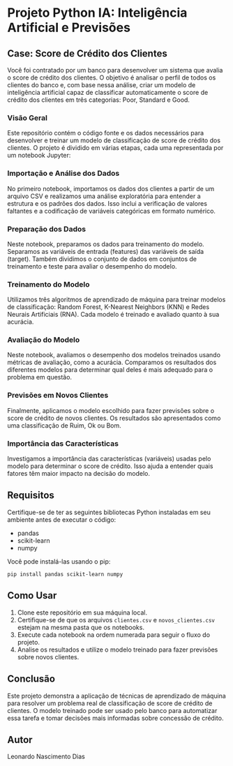 # Projeto Python IA: Inteligência Artificial e Previsões

## Case: Score de Crédito dos Clientes
Você foi contratado por um banco para desenvolver um sistema que avalia o score de crédito dos clientes. O objetivo é analisar o perfil de todos os clientes do banco e, com base nessa análise, criar um modelo de inteligência artificial capaz de classificar automaticamente o score de crédito dos clientes em três categorias: Poor, Standard e Good.

### Visão Geral
Este repositório contém o código fonte e os dados necessários para desenvolver e treinar um modelo de classificação de score de crédito dos clientes. O projeto é dividido em várias etapas, cada uma representada por um notebook Jupyter:

### Importação e Análise dos Dados
No primeiro notebook, importamos os dados dos clientes a partir de um arquivo CSV e realizamos uma análise exploratória para entender a estrutura e os padrões dos dados. Isso inclui a verificação de valores faltantes e a codificação de variáveis categóricas em formato numérico.

### Preparação dos Dados
Neste notebook, preparamos os dados para treinamento do modelo. Separamos as variáveis de entrada (features) das variáveis de saída (target). Também dividimos o conjunto de dados em conjuntos de treinamento e teste para avaliar o desempenho do modelo.

### Treinamento do Modelo
Utilizamos três algoritmos de aprendizado de máquina para treinar modelos de classificação: Random Forest, K-Nearest Neighbors (KNN) e Redes Neurais Artificiais (RNA). Cada modelo é treinado e avaliado quanto à sua acurácia.

### Avaliação do Modelo
Neste notebook, avaliamos o desempenho dos modelos treinados usando métricas de avaliação, como a acurácia. Comparamos os resultados dos diferentes modelos para determinar qual deles é mais adequado para o problema em questão.

### Previsões em Novos Clientes
Finalmente, aplicamos o modelo escolhido para fazer previsões sobre o score de crédito de novos clientes. Os resultados são apresentados como uma classificação de Ruim, Ok ou Bom.

### Importância das Características
Investigamos a importância das características (variáveis) usadas pelo modelo para determinar o score de crédito. Isso ajuda a entender quais fatores têm maior impacto na decisão do modelo.

## Requisitos

Certifique-se de ter as seguintes bibliotecas Python instaladas em seu ambiente antes de executar o código:

- pandas
- scikit-learn
- numpy


Você pode instalá-las usando o pip:
```
pip install pandas scikit-learn numpy
```

## Como Usar
1. Clone este repositório em sua máquina local.
2. Certifique-se de que os arquivos `clientes.csv` e `novos_clientes.csv` estejam na mesma pasta que os notebooks.
3. Execute cada notebook na ordem numerada para seguir o fluxo do projeto.
4. Analise os resultados e utilize o modelo treinado para fazer previsões sobre novos clientes.

## Conclusão
Este projeto demonstra a aplicação de técnicas de aprendizado de máquina para resolver um problema real de classificação de score de crédito de clientes. O modelo treinado pode ser usado pelo banco para automatizar essa tarefa e tomar decisões mais informadas sobre concessão de crédito.

## Autor
Leonardo Nascimento Dias